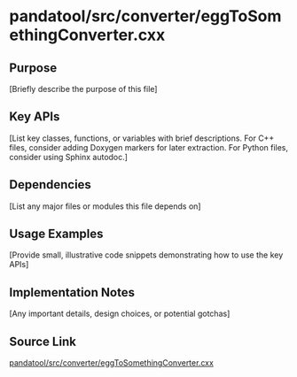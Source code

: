 # pandatool/src/converter/eggToSomethingConverter.cxx

## Purpose
[Briefly describe the purpose of this file]

## Key APIs
[List key classes, functions, or variables with brief descriptions.
For C++ files, consider adding Doxygen markers for later extraction.
For Python files, consider using Sphinx autodoc.]

## Dependencies
[List any major files or modules this file depends on]

## Usage Examples
[Provide small, illustrative code snippets demonstrating how to use the key APIs]

## Implementation Notes
[Any important details, design choices, or potential gotchas]

## Source Link
[pandatool/src/converter/eggToSomethingConverter.cxx](link_to_source_repository/pandatool/src/converter/eggToSomethingConverter.cxx)
